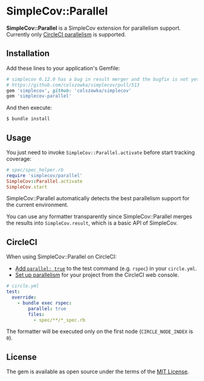 # SimpleCov::Parallel

**SimpleCov::Parallel** is a SimpleCov extension for parallelism support.
Currently only [CircleCI parallelism](https://circleci.com/docs/parallelism/) is supported.

## Installation

Add these lines to your application's Gemfile:

```ruby
# simplecov 0.12.0 has a bug in result merger and the bugfix is not yet released.
# https://github.com/colszowka/simplecov/pull/513
gem 'simplecov', github: 'colszowka/simplecov'
gem 'simplecov-parallel'
```

And then execute:

```bash
$ bundle install
```

## Usage

You just need to invoke `SimpleCov::Parallel.activate` before start tracking coverage:

```ruby
# spec/spec_helper.rb
require 'simplecov/parallel'
SimpleCov::Parallel.activate
SimpleCov.start
```

SimpleCov::Parallel automatically detects the best parallelism support for the current environment.

You can use any formatter transparently
since SimpleCov::Parallel merges the results into `SimpleCov.result`,
which is a basic API of SimpleCov.

## CircleCI

When using SimpleCov::Parallel on CircleCI:

* [Add `parallel: true`](https://circleci.com/docs/parallel-manual-setup/)
  to the test command (e.g. `rspec`) in your `circle.yml`.
* [Set up parallelism](https://circleci.com/docs/setting-up-parallelism/)
  for your project from the CircleCI web console.

```yaml
# circle.yml
test:
  override:
    - bundle exec rspec:
        parallel: true
        files:
          - spec/**/*_spec.rb
```

The formatter will be executed only on the first node (`CIRCLE_NODE_INDEX` is `0`).

## License

The gem is available as open source under the terms of the [MIT License](http://opensource.org/licenses/MIT).
